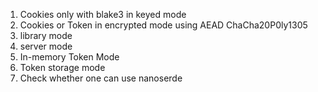 1. Cookies only with blake3 in keyed mode
2. Cookies or Token in encrypted mode using AEAD ChaCha20P0ly1305
3. library mode
4. server mode
5. In-memory Token Mode
6. Token storage mode
7. Check whether one can use nanoserde

